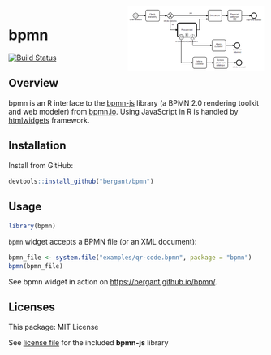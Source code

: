 


<img align = "right" src = "img/readme.png"/>

# bpmn

[![Build Status](https://travis-ci.org/bergant/bpmn.svg?branch=master)](https://travis-ci.org/bergant/bpmn)

## Overview
bpmn is an R interface to the [bpmn-js](https://github.com/bpmn-io/bpmn-js) library (a BPMN 2.0 rendering toolkit and web modeler) from [bpmn.io](https://bpmn.io/). Using JavaScript in R is handled by [htmlwidgets](http://www.htmlwidgets.org/) framework. 

## Installation 
Install from GitHub:


```r
devtools::install_github("bergant/bpmn")
```


## Usage 


```r
library(bpmn)
```

`bpmn` widget accepts a BPMN file (or an XML document):


```r
bpmn_file <- system.file("examples/qr-code.bpmn", package = "bpmn")
bpmn(bpmn_file)
```

See bpmn widget in action on https://bergant.github.io/bpmn/.

## Licenses

This package: MIT License

See [license file](inst/htmlwidgets/lib/bpmn-js/LICENSE) for 
the included **bpmn-js** library
